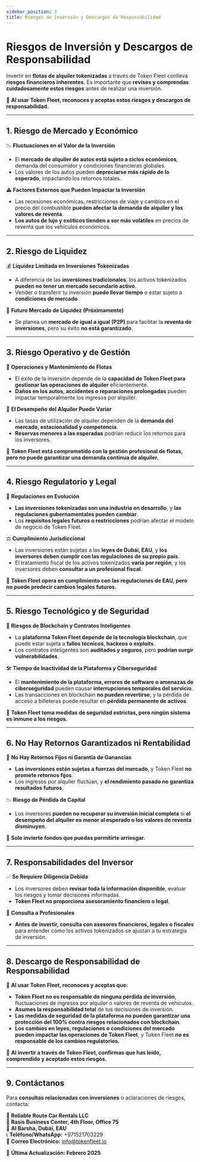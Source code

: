 ```yaml
---
sidebar_position: 3
title: Riesgos de Inversión y Descargos de Responsabilidad
---
```


# Riesgos de Inversión y Descargos de Responsabilidad  

Invertir en **flotas de alquiler tokenizadas** a través de Token Fleet conlleva **riesgos financieros inherentes**. Es importante que **revises y comprendas cuidadosamente estos riesgos** antes de realizar una inversión.  

🚨 **Al usar Token Fleet, reconoces y aceptas estos riesgos y descargos de responsabilidad.**  

---

## **1. Riesgo de Mercado y Económico**  

📉 **Fluctuaciones en el Valor de la Inversión**  
- El **mercado de alquiler de autos está sujeto a ciclos económicos**, demanda del consumidor y condiciones financieras globales.  
- Los valores de los autos pueden **depreciarse más rápido de lo esperado**, impactando los retornos totales.  

⚠ **Factores Externos que Pueden Impactar la Inversión**  
- Las recesiones económicas, restricciones de viaje y cambios en el precio del combustible **pueden afectar la demanda de alquiler y los valores de reventa**.  
- **Los autos de lujo y exóticos tienden a ser más volátiles** en precios de reventa que los vehículos económicos.  

---

## **2. Riesgo de Liquidez**  

💰 **Liquidez Limitada en Inversiones Tokenizadas**  
- A diferencia de las **inversiones tradicionales**, los activos tokenizados **pueden no tener un mercado secundario activo**.  
- Vender o transferir tu inversión **puede llevar tiempo** o estar sujeto a **condiciones de mercado**.  

🔄 **Futuro Mercado de Liquidez (Próximamente)**  
- Se planea un **mercado de igual a igual (P2P)** para facilitar la **reventa de inversiones**, pero su éxito **no está garantizado**.  

---

## **3. Riesgo Operativo y de Gestión**  

🔧 **Operaciones y Mantenimiento de Flotas**  
- El éxito de la inversión depende de la **capacidad de Token Fleet para gestionar las operaciones de alquiler** eficientemente.  
- **Daños en los autos, accidentes o reparaciones prolongadas** pueden impactar temporalmente los ingresos por alquiler.  

🚗 **El Desempeño del Alquiler Puede Variar**  
- Las tasas de utilización de alquiler dependen de la **demanda del mercado, estacionalidad y competencia**.  
- **Reservas menores a las esperadas** podrían reducir los retornos para los inversores.  

📌 **Token Fleet está comprometido con la gestión profesional de flotas, pero no puede garantizar una demanda continua de alquiler.**  

---

## **4. Riesgo Regulatorio y Legal**  

📜 **Regulaciones en Evolución**  
- **Las inversiones tokenizadas son una industria en desarrollo**, y **las regulaciones gubernamentales pueden cambiar**.  
- Los **requisitos legales futuros o restricciones** podrían afectar el modelo de negocio de Token Fleet.  

⚖ **Cumplimiento Jurisdiccional**  
- Las inversiones están sujetas a las **leyes de Dubái, EAU**, y **los inversores deben cumplir con las regulaciones de su propio país**.  
- El tratamiento fiscal de los activos tokenizados **varía por región**, y los inversores deben **consultar a un profesional fiscal**.  

📌 **Token Fleet opera en cumplimiento con las regulaciones de EAU, pero no puede predecir cambios legales futuros.**  

---

## **5. Riesgo Tecnológico y de Seguridad**  

🔗 **Riesgos de Blockchain y Contratos Inteligentes**  
- La **plataforma Token Fleet depende de la tecnología blockchain**, que puede estar sujeta a **fallos técnicos, hackeos o exploits**.  
- Los contratos inteligentes son **auditados y seguros**, pero **podrían surgir vulnerabilidades**.  

🛠 **Tiempo de Inactividad de la Plataforma y Ciberseguridad**  
- El **mantenimiento de la plataforma, errores de software o amenazas de ciberseguridad** pueden causar **interrupciones temporales del servicio**.  
- Las transacciones en blockchain **no pueden revertirse**, y la pérdida de acceso a billeteras puede resultar en **pérdida permanente de activos**.  

📌 **Token Fleet toma medidas de seguridad estrictas, pero ningún sistema es inmune a los riesgos.**  

---

## **6. No Hay Retornos Garantizados ni Rentabilidad**  

🚫 **No Hay Retornos Fijos ni Garantía de Ganancias**  
- **Las inversiones están sujetas a fuerzas del mercado**, y Token Fleet **no promete retornos fijos**.  
- Los ingresos por alquiler fluctúan, y **el rendimiento pasado no garantiza resultados futuros**.  

📉 **Riesgo de Pérdida de Capital**  
- Los inversores **pueden no recuperar su inversión inicial completa** si **el desempeño del alquiler es menor al esperado o los valores de reventa disminuyen**.  

📌 **Solo invierte fondos que puedas permitirte arriesgar.**  

---

## **7. Responsabilidades del Inversor**  

✅ **Se Requiere Diligencia Debida**  
- Los inversores deben **revisar toda la información disponible**, evaluar los riesgos y tomar decisiones informadas.  
- **Token Fleet no proporciona asesoramiento financiero o legal**.  

💼 **Consulta a Profesionales**  
- **Antes de invertir, consulta con asesores financieros, legales o fiscales** para entender cómo los activos tokenizados se ajustan a tu estrategia de inversión.  

---

## **8. Descargo de Responsabilidad de Responsabilidad**  

📌 **Al usar Token Fleet, reconoces y aceptas que:**  
- **Token Fleet no es responsable de ninguna pérdida de inversión**, fluctuaciones de ingresos por alquiler o valores de reventa de vehículos.  
- **Asumes la responsabilidad total** de tus decisiones de inversión.  
- **Las medidas de seguridad de la plataforma no pueden garantizar una protección del 100% contra riesgos relacionados con blockchain**.  
- **Los cambios en leyes, regulaciones o condiciones del mercado pueden impactar las operaciones de Token Fleet**, y Token Fleet **no es responsable de los cambios regulatorios.**  

📌 **Al invertir a través de Token Fleet, confirmas que has leído, comprendido y aceptado estos riesgos.**  

---

## **9. Contáctanos**  

Para **consultas relacionadas con inversiones** o aclaraciones de riesgos, contacta:  

📌 **Reliable Route Car Rentals LLC**  
📍 **Rasis Business Center, 4th Floor, Office 75**  
📍 **Al Barsha, Dubái, EAU**  
📞 **Teléfono/WhatsApp:** +971521703229  
📧 **Correo Electrónico:** info@tokenfleet.io  

📅 **Última Actualización: Febrero 2025**